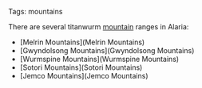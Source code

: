 Tags: mountains

There are several titanwurm [mountain](Mountains) ranges in Alaria:

- [Melrin Mountains](Melrin Mountains)
- [Gwyndolsong Mountains](Gwyndolsong Mountains)
- [Wurmspine Mountains](Wurmspine Mountains)
- [Sotori Mountains](Sotori Mountains)
- [Jemco Mountains](Jemco Mountains)